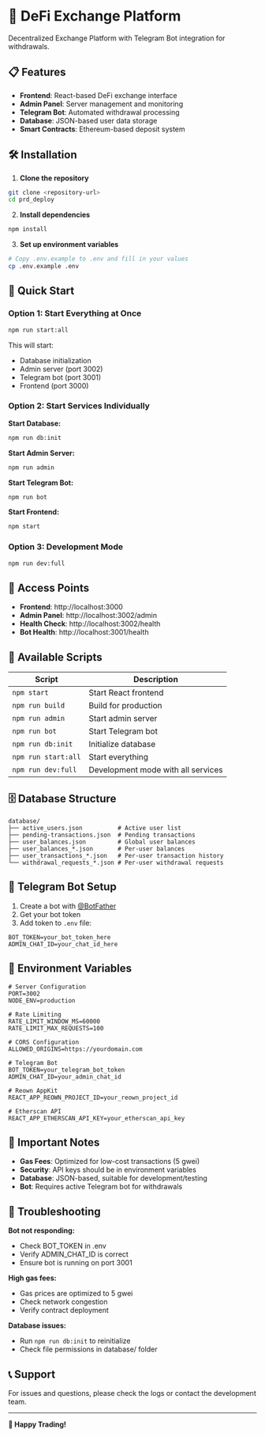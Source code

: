 # 🚀 DeFi Exchange Platform

Decentralized Exchange Platform with Telegram Bot integration for withdrawals.

## 📋 Features

- **Frontend**: React-based DeFi exchange interface
- **Admin Panel**: Server management and monitoring
- **Telegram Bot**: Automated withdrawal processing
- **Database**: JSON-based user data storage
- **Smart Contracts**: Ethereum-based deposit system

## 🛠️ Installation

1. **Clone the repository**
```bash
git clone <repository-url>
cd prd_deploy
```

2. **Install dependencies**
```bash
npm install
```

3. **Set up environment variables**
```bash
# Copy .env.example to .env and fill in your values
cp .env.example .env
```

## 🚀 Quick Start

### Option 1: Start Everything at Once
```bash
npm run start:all
```
This will start:
- Database initialization
- Admin server (port 3002)
- Telegram bot (port 3001)
- Frontend (port 3000)

### Option 2: Start Services Individually

**Start Database:**
```bash
npm run db:init
```

**Start Admin Server:**
```bash
npm run admin
```

**Start Telegram Bot:**
```bash
npm run bot
```

**Start Frontend:**
```bash
npm start
```

### Option 3: Development Mode
```bash
npm run dev:full
```

## 📱 Access Points

- **Frontend**: http://localhost:3000
- **Admin Panel**: http://localhost:3002/admin
- **Health Check**: http://localhost:3002/health
- **Bot Health**: http://localhost:3001/health

## 🔧 Available Scripts

| Script | Description |
|--------|-------------|
| `npm start` | Start React frontend |
| `npm run build` | Build for production |
| `npm run admin` | Start admin server |
| `npm run bot` | Start Telegram bot |
| `npm run db:init` | Initialize database |
| `npm run start:all` | Start everything |
| `npm run dev:full` | Development mode with all services |

## 🗄️ Database Structure

```
database/
├── active_users.json          # Active user list
├── pending-transactions.json  # Pending transactions
├── user_balances.json         # Global user balances
├── user_balances_*.json       # Per-user balances
├── user_transactions_*.json   # Per-user transaction history
└── withdrawal_requests_*.json # Per-user withdrawal requests
```

## 🤖 Telegram Bot Setup

1. Create a bot with [@BotFather](https://t.me/BotFather)
2. Get your bot token
3. Add token to `.env` file:
```
BOT_TOKEN=your_bot_token_here
ADMIN_CHAT_ID=your_chat_id_here
```

## 🔐 Environment Variables

```env
# Server Configuration
PORT=3002
NODE_ENV=production

# Rate Limiting
RATE_LIMIT_WINDOW_MS=60000
RATE_LIMIT_MAX_REQUESTS=100

# CORS Configuration
ALLOWED_ORIGINS=https://yourdomain.com

# Telegram Bot
BOT_TOKEN=your_telegram_bot_token
ADMIN_CHAT_ID=your_admin_chat_id

# Reown AppKit
REACT_APP_REOWN_PROJECT_ID=your_reown_project_id

# Etherscan API
REACT_APP_ETHERSCAN_API_KEY=your_etherscan_api_key
```

## 🚨 Important Notes

- **Gas Fees**: Optimized for low-cost transactions (5 gwei)
- **Security**: API keys should be in environment variables
- **Database**: JSON-based, suitable for development/testing
- **Bot**: Requires active Telegram bot for withdrawals

## 🐛 Troubleshooting

**Bot not responding:**
- Check BOT_TOKEN in .env
- Verify ADMIN_CHAT_ID is correct
- Ensure bot is running on port 3001

**High gas fees:**
- Gas prices are optimized to 5 gwei
- Check network congestion
- Verify contract deployment

**Database issues:**
- Run `npm run db:init` to reinitialize
- Check file permissions in database/ folder

## 📞 Support

For issues and questions, please check the logs or contact the development team.

---

**🎉 Happy Trading!**